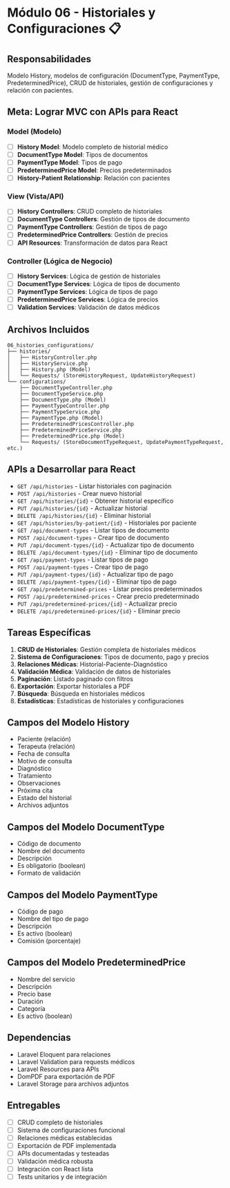 # Módulo 06 - Historiales y Configuraciones 📋

## **Responsabilidades**
Modelo History, modelos de configuración (DocumentType, PaymentType, PredeterminedPrice), CRUD de historiales, gestión de configuraciones y relación con pacientes.

## **Meta: Lograr MVC con APIs para React**

### **Model (Modelo)**
- [ ] **History Model**: Modelo completo de historial médico
- [ ] **DocumentType Model**: Tipos de documentos
- [ ] **PaymentType Model**: Tipos de pago
- [ ] **PredeterminedPrice Model**: Precios predeterminados
- [ ] **History-Patient Relationship**: Relación con pacientes

### **View (Vista/API)**
- [ ] **History Controllers**: CRUD completo de historiales
- [ ] **DocumentType Controllers**: Gestión de tipos de documento
- [ ] **PaymentType Controllers**: Gestión de tipos de pago
- [ ] **PredeterminedPrice Controllers**: Gestión de precios
- [ ] **API Resources**: Transformación de datos para React

### **Controller (Lógica de Negocio)**
- [ ] **History Services**: Lógica de gestión de historiales
- [ ] **DocumentType Services**: Lógica de tipos de documento
- [ ] **PaymentType Services**: Lógica de tipos de pago
- [ ] **PredeterminedPrice Services**: Lógica de precios
- [ ] **Validation Services**: Validación de datos médicos

## **Archivos Incluidos**
```
06_histories_configurations/
├── histories/
│   ├── HistoryController.php
│   ├── HistoryService.php
│   ├── History.php (Model)
│   └── Requests/ (StoreHistoryRequest, UpdateHistoryRequest)
└── configurations/
    ├── DocumentTypeController.php
    ├── DocumentTypeService.php
    ├── DocumentType.php (Model)
    ├── PaymentTypeController.php
    ├── PaymentTypeService.php
    ├── PaymentType.php (Model)
    ├── PredeterminedPricesController.php
    ├── PredeterminedPriceService.php
    ├── PredeterminedPrice.php (Model)
    └── Requests/ (StoreDocumentTypeRequest, UpdatePaymentTypeRequest, etc.)
```

## **APIs a Desarrollar para React**
- `GET /api/histories` - Listar historiales con paginación
- `POST /api/histories` - Crear nuevo historial
- `GET /api/histories/{id}` - Obtener historial específico
- `PUT /api/histories/{id}` - Actualizar historial
- `DELETE /api/histories/{id}` - Eliminar historial
- `GET /api/histories/by-patient/{id}` - Historiales por paciente
- `GET /api/document-types` - Listar tipos de documento
- `POST /api/document-types` - Crear tipo de documento
- `PUT /api/document-types/{id}` - Actualizar tipo de documento
- `DELETE /api/document-types/{id}` - Eliminar tipo de documento
- `GET /api/payment-types` - Listar tipos de pago
- `POST /api/payment-types` - Crear tipo de pago
- `PUT /api/payment-types/{id}` - Actualizar tipo de pago
- `DELETE /api/payment-types/{id}` - Eliminar tipo de pago
- `GET /api/predetermined-prices` - Listar precios predeterminados
- `POST /api/predetermined-prices` - Crear precio predeterminado
- `PUT /api/predetermined-prices/{id}` - Actualizar precio
- `DELETE /api/predetermined-prices/{id}` - Eliminar precio

## **Tareas Específicas**
1. **CRUD de Historiales**: Gestión completa de historiales médicos
2. **Sistema de Configuraciones**: Tipos de documento, pago y precios
3. **Relaciones Médicas**: Historial-Paciente-Diagnóstico
4. **Validación Médica**: Validación de datos de historiales
5. **Paginación**: Listado paginado con filtros
6. **Exportación**: Exportar historiales a PDF
7. **Búsqueda**: Búsqueda en historiales médicos
8. **Estadísticas**: Estadísticas de historiales y configuraciones

## **Campos del Modelo History**
- Paciente (relación)
- Terapeuta (relación)
- Fecha de consulta
- Motivo de consulta
- Diagnóstico
- Tratamiento
- Observaciones
- Próxima cita
- Estado del historial
- Archivos adjuntos

## **Campos del Modelo DocumentType**
- Código de documento
- Nombre del documento
- Descripción
- Es obligatorio (boolean)
- Formato de validación

## **Campos del Modelo PaymentType**
- Código de pago
- Nombre del tipo de pago
- Descripción
- Es activo (boolean)
- Comisión (porcentaje)

## **Campos del Modelo PredeterminedPrice**
- Nombre del servicio
- Descripción
- Precio base
- Duración
- Categoría
- Es activo (boolean)

## **Dependencias**
- Laravel Eloquent para relaciones
- Laravel Validation para requests médicos
- Laravel Resources para APIs
- DomPDF para exportación de PDF
- Laravel Storage para archivos adjuntos

## **Entregables**
- [ ] CRUD completo de historiales
- [ ] Sistema de configuraciones funcional
- [ ] Relaciones médicas establecidas
- [ ] Exportación de PDF implementada
- [ ] APIs documentadas y testeadas
- [ ] Validación médica robusta
- [ ] Integración con React lista
- [ ] Tests unitarios y de integración 